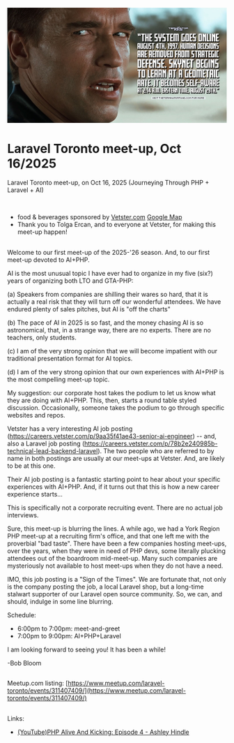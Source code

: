 ![header_image](terminator_becomes_self_aware1.png)


# Laravel Toronto meet-up, Oct 16/2025
Laravel Toronto meet-up, on Oct 16, 2025 (Journeying Through PHP + Laravel + AI)

<br>

- food & beverages sponsored by [Vetster.com](https://vetster.com) [Google Map](https://maps.app.goo.gl/eEqA4F8LPNsi5nqZA)
- Thank you to Tolga Ercan, and to everyone at Vetster, for making this meet-up happen!

## 
Welcome to our first meet-up of the 2025-'26 season. And, to our first meet-up devoted to AI+PHP.

AI is the most unusual topic I have ever had to organize in my five (six?) years of organizing both LTO and GTA-PHP:

(a) Speakers from companies are shilling their wares so hard, that it is actually a real risk that they will turn off our wonderful attendees. We have endured plenty of sales pitches, but AI is "off the charts"

(b) The pace of AI in 2025 is so fast, and the money chasing AI is so astronomical, that, in a strange way, there are no experts. There are no teachers, only students.

(c) I am of the very strong opinion that we will become impatient with our traditional presentation format for AI topics.

(d) I am of the very strong opinion that our own experiences with AI+PHP is the most compelling meet-up topic.

My suggestion: our corporate host takes the podium to let us know what they are doing with AI+PHP. This, then, starts a round table styled discussion. Occasionally, someone takes the podium to go through specific websites and repos.

Vetster has a very interesting AI job posting (https://careers.vetster.com/p/9aa35f41ae43-senior-ai-engineer) -- and, also a Laravel job posting (https://careers.vetster.com/p/78b2e240985b-technical-lead-backend-laravel). The two people who are referred to by name in both postings are usually at our meet-ups at Vetster. And, are likely to be at this one.

Their AI job posting is a fantastic starting point to hear about your specific experiences with AI+PHP. And, if it turns out that this is how a new career experience starts...

This is specifically not a corporate recruiting event. There are no actual job interviews.

Sure, this meet-up is blurring the lines. A while ago, we had a York Region PHP meet-up at a recruiting firm's office, and that one left me with the proverbial "bad taste". There have been a few companies hosting meet-ups, over the years, when they were in need of PHP devs, some literally plucking attendees out of the boardroom mid-meet-up. Many such companies are mysteriously not available to host meet-ups when they do not have a need.

IMO, this job posting is a "Sign of the Times". We are fortunate that, not only is the company posting the job, a local Laravel shop, but a long-time stalwart supporter of our Laravel open source community. So, we can, and should, indulge in some line blurring.

Schedule:
- 6:00pm to 7:00pm: meet-and-greet
- 7:00pm to 9:00pm: AI+PHP+Laravel

I am looking forward to seeing you! It has been a while!

-Bob Bloom

##
Meetup.com listing: [https://www.meetup.com/laravel-toronto/events/311407409/](https://www.meetup.com/laravel-toronto/events/311407409/)

##
Links:
- [(YouTube)PHP Alive And Kicking: Episode 4 - Ashley Hindle](https://www.youtube.com/watch?v=anOlogVgOlo)

